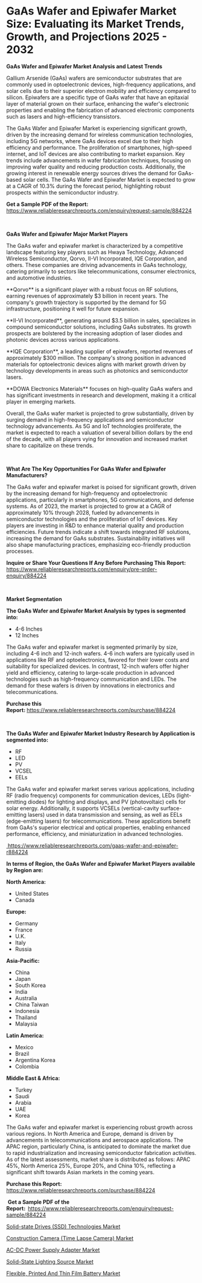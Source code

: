 <p><h1>GaAs Wafer and Epiwafer Market Size: Evaluating its Market Trends, Growth, and Projections 2025 - 2032</h1></p><p><strong>GaAs Wafer and Epiwafer Market Analysis and Latest Trends</strong></p>
<p><p>Gallium Arsenide (GaAs) wafers are semiconductor substrates that are commonly used in optoelectronic devices, high-frequency applications, and solar cells due to their superior electron mobility and efficiency compared to silicon. Epiwafers are a specific type of GaAs wafer that have an epitaxial layer of material grown on their surface, enhancing the wafer's electronic properties and enabling the fabrication of advanced electronic components such as lasers and high-efficiency transistors.</p><p>The GaAs Wafer and Epiwafer Market is experiencing significant growth, driven by the increasing demand for wireless communication technologies, including 5G networks, where GaAs devices excel due to their high efficiency and performance. The proliferation of smartphones, high-speed internet, and IoT devices are also contributing to market expansion. Key trends include advancements in wafer fabrication techniques, focusing on improving wafer quality and reducing production costs. Additionally, the growing interest in renewable energy sources drives the demand for GaAs-based solar cells. The GaAs Wafer and Epiwafer Market is expected to grow at a CAGR of 10.3% during the forecast period, highlighting robust prospects within the semiconductor industry.</p></p>
<p><strong>Get a Sample PDF of the Report:&nbsp;</strong> <a href="https://www.reliableresearchreports.com/enquiry/request-sample/884224?utm_campaign=33&utm_medium=2&utm_source=Github&utm_content=ia&utm_term=06042025&utm_id=gaas-wafer-and-epiwafer">https://www.reliableresearchreports.com/enquiry/request-sample/884224</a></p>
<p>&nbsp;</p>
<p><strong>GaAs Wafer and Epiwafer Major Market Players</strong></p>
<p><p>The GaAs wafer and epiwafer market is characterized by a competitive landscape featuring key players such as Hwaya Technology, Advanced Wireless Semiconductor, Qorvo, II-VI Incorporated, IQE Corporation, and others. These companies are driving advancements in GaAs technology, catering primarily to sectors like telecommunications, consumer electronics, and automotive industries.</p><p>**Qorvo** is a significant player with a robust focus on RF solutions, earning revenues of approximately $3 billion in recent years. The company's growth trajectory is supported by the demand for 5G infrastructure, positioning it well for future expansion.</p><p>**II-VI Incorporated**, generating around $3.5 billion in sales, specializes in compound semiconductor solutions, including GaAs substrates. Its growth prospects are bolstered by the increasing adoption of laser diodes and photonic devices across various applications.</p><p>**IQE Corporation**, a leading supplier of epiwafers, reported revenues of approximately $300 million. The company's strong position in advanced materials for optoelectronic devices aligns with market growth driven by technology developments in areas such as photonics and semiconductor lasers.</p><p>**DOWA Electronics Materials** focuses on high-quality GaAs wafers and has significant investments in research and development, making it a critical player in emerging markets. </p><p>Overall, the GaAs wafer market is projected to grow substantially, driven by surging demand in high-frequency applications and semiconductor technology advancements. As 5G and IoT technologies proliferate, the market is expected to reach a valuation of several billion dollars by the end of the decade, with all players vying for innovation and increased market share to capitalize on these trends.</p></p>
<p>&nbsp;</p>
<p><strong>What Are The Key Opportunities For GaAs Wafer and Epiwafer Manufacturers?</strong></p>
<p><p>The GaAs wafer and epiwafer market is poised for significant growth, driven by the increasing demand for high-frequency and optoelectronic applications, particularly in smartphones, 5G communications, and defense systems. As of 2023, the market is projected to grow at a CAGR of approximately 10% through 2028, fueled by advancements in semiconductor technologies and the proliferation of IoT devices. Key players are investing in R&D to enhance material quality and production efficiencies. Future trends indicate a shift towards integrated RF solutions, increasing the demand for GaAs substrates. Sustainability initiatives will also shape manufacturing practices, emphasizing eco-friendly production processes.</p></p>
<p><strong>Inquire or Share Your Questions If Any Before Purchasing This Report:</strong> <a href="https://www.reliableresearchreports.com/enquiry/pre-order-enquiry/884224?utm_campaign=33&utm_medium=2&utm_source=Github&utm_content=ia&utm_term=06042025&utm_id=gaas-wafer-and-epiwafer">https://www.reliableresearchreports.com/enquiry/pre-order-enquiry/884224</a></p>
<p>&nbsp;</p>
<p><strong>Market Segmentation</strong></p>
<p><strong>The GaAs Wafer and Epiwafer Market Analysis by types is segmented into:</strong></p>
<p><ul><li>4-6 Inches</li><li>12 Inches</li></ul></p>
<p><p>The GaAs wafer and epiwafer market is segmented primarily by size, including 4-6 inch and 12-inch wafers. 4-6 inch wafers are typically used in applications like RF and optoelectronics, favored for their lower costs and suitability for specialized devices. In contrast, 12-inch wafers offer higher yield and efficiency, catering to large-scale production in advanced technologies such as high-frequency communication and LEDs. The demand for these wafers is driven by innovations in electronics and telecommunications.</p></p>
<p><strong>Purchase this Report:&nbsp;</strong><a href="https://www.reliableresearchreports.com/purchase/884224?utm_campaign=33&utm_medium=2&utm_source=Github&utm_content=ia&utm_term=06042025&utm_id=gaas-wafer-and-epiwafer">https://www.reliableresearchreports.com/purchase/884224</a></p>
<p>&nbsp;</p>
<p><strong>The GaAs Wafer and Epiwafer Market Industry Research by Application is segmented into:</strong></p>
<p><ul><li>RF</li><li>LED</li><li>PV</li><li>VCSEL</li><li>EELs</li></ul></p>
<p><p>The GaAs wafer and epiwafer market serves various applications, including RF (radio frequency) components for communication devices, LEDs (light-emitting diodes) for lighting and displays, and PV (photovoltaic) cells for solar energy. Additionally, it supports VCSELs (vertical-cavity surface-emitting lasers) used in data transmission and sensing, as well as EELs (edge-emitting lasers) for telecommunications. These applications benefit from GaAs's superior electrical and optical properties, enabling enhanced performance, efficiency, and miniaturization in advanced technologies.</p></p>
<p><a href="https://www.reliableresearchreports.com/gaas-wafer-and-epiwafer-r884224?utm_campaign=33&utm_medium=2&utm_source=Github&utm_content=ia&utm_term=06042025&utm_id=gaas-wafer-and-epiwafer">&nbsp;https://www.reliableresearchreports.com/gaas-wafer-and-epiwafer-r884224</a></p>
<p><strong>In terms of Region, the GaAs Wafer and Epiwafer Market Players available by Region are:</strong></p>
<p>
    <p> <strong> North America: </strong>
        <ul>
            <li>United States</li>
            <li>Canada</li>
        </ul>
        </p> 
    <p> <strong> Europe: </strong>
        <ul>
            <li>Germany</li>
            <li>France</li>
            <li>U.K.</li>
            <li>Italy</li>
            <li>Russia</li>
        </ul>
        </p> 
    <p> <strong> Asia-Pacific: </strong>
        <ul>
            <li>China</li>
            <li>Japan</li>
            <li>South Korea</li>
            <li>India</li>
            <li>Australia</li>
            <li>China Taiwan</li>
            <li>Indonesia</li>
            <li>Thailand</li>
            <li>Malaysia</li>
        </ul>
        </p> 
    <p> <strong> Latin America: </strong>
        <ul>
            <li>Mexico</li>
            <li>Brazil</li>
            <li>Argentina Korea</li>
            <li>Colombia</li>
        </ul>
        </p> 
    <p> <strong> Middle East & Africa: </strong>
        <ul>
            <li>Turkey</li>
            <li>Saudi</li>
            <li>Arabia</li>
            <li>UAE</li>
            <li>Korea</li>
        </ul>
    </p>
    </p>
<p><p>The GaAs wafer and epiwafer market is experiencing robust growth across various regions. In North America and Europe, demand is driven by advancements in telecommunications and aerospace applications. The APAC region, particularly China, is anticipated to dominate the market due to rapid industrialization and increasing semiconductor fabrication activities. As of the latest assessments, market share is distributed as follows: APAC 45%, North America 25%, Europe 20%, and China 10%, reflecting a significant shift towards Asian markets in the coming years.</p></p>
<p><strong>Purchase this Report: </strong><a href="https://www.reliableresearchreports.com/purchase/884224?utm_campaign=33&utm_medium=2&utm_source=Github&utm_content=ia&utm_term=06042025&utm_id=gaas-wafer-and-epiwafer">https://www.reliableresearchreports.com/purchase/884224</a></p>
<p>&nbsp;<strong>Get a Sample PDF of the Report:&nbsp;&nbsp;</strong><a href="https://www.reliableresearchreports.com/enquiry/request-sample/884224?utm_campaign=33&utm_medium=2&utm_source=Github&utm_content=ia&utm_term=06042025&utm_id=gaas-wafer-and-epiwafer">https://www.reliableresearchreports.com/enquiry/request-sample/884224</a></p>
<p><strong></strong></p>
<p><p><a href="https://github.com/fabinbuddygc/Market-Research-Report-List-1/blob/main/solid-state-drives-ssd-technologies-market.md?utm_campaign=33&utm_medium=2&utm_source=Github&utm_content=ia&utm_term=06042025&utm_id=gaas-wafer-and-epiwafer">Solid-state Drives (SSD) Technologies Market</a></p><p><a href="https://github.com/stohllaackdw/Market-Research-Report-List-1/blob/main/construction-camera-time-lapse-camera-market.md?utm_campaign=33&utm_medium=2&utm_source=Github&utm_content=ia&utm_term=06042025&utm_id=gaas-wafer-and-epiwafer">Construction Camera (Time Lapse Camera) Market</a></p><p><a href="https://github.com/motanafraxer/Market-Research-Report-List-1/blob/main/ac-dc-power-supply-adapter-market.md?utm_campaign=33&utm_medium=2&utm_source=Github&utm_content=ia&utm_term=06042025&utm_id=gaas-wafer-and-epiwafer">AC-DC Power Supply Adapter Market</a></p><p><a href="https://github.com/bramsklizas/Market-Research-Report-List-1/blob/main/solid-state-lighting-source-market.md?utm_campaign=33&utm_medium=2&utm_source=Github&utm_content=ia&utm_term=06042025&utm_id=gaas-wafer-and-epiwafer">Solid-State Lighting Source Market</a></p><p><a href="https://github.com/ridchycarlas/Market-Research-Report-List-1/blob/main/flexible-printed-and-thin-film-battery-market.md?utm_campaign=33&utm_medium=2&utm_source=Github&utm_content=ia&utm_term=06042025&utm_id=gaas-wafer-and-epiwafer">Flexible, Printed And Thin Film Battery Market</a></p></p>